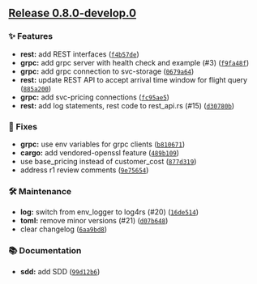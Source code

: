 ## [Release 0.8.0-develop.0](https://github.com/Arrow-air/svc-cargo/releases/tag/v0.8.0-develop.0)

### ✨ Features

-  **rest:** add REST interfaces ([`f4b57de`](https://github.com/Arrow-air/svc-cargo/commit/f4b57de43ac59cc53ba6eea73b392b759b18acd6))
-  **grpc:** add grpc server with health check and example (#3) ([`f9fa48f`](https://github.com/Arrow-air/svc-cargo/commit/f9fa48f8b3860ff7dab3fa1bd074b43adae59f71))
-  **grpc:** add grpc connection to svc-storage ([`0679a64`](https://github.com/Arrow-air/svc-cargo/commit/0679a64c424641f1e07cfec9c5c7fa87754fde04))
-  **rest:** update REST API to accept arrival time window for flight query ([`885a200`](https://github.com/Arrow-air/svc-cargo/commit/885a200f54b0886317d4498bdfbe4e1e13110b5c))
-  **grpc:** add svc-pricing connections ([`fc95ae5`](https://github.com/Arrow-air/svc-cargo/commit/fc95ae55cca42aad823fa007fdc63d4bed5c812d))
-  **rest:** add log statements, rest code to rest_api.rs (#15) ([`d30780b`](https://github.com/Arrow-air/svc-cargo/commit/d30780b6266378ac7f90b130c19f446d64688fad))

### 🐛 Fixes

-  **grpc:** use env variables for grpc clients ([`b810671`](https://github.com/Arrow-air/svc-cargo/commit/b8106714d462f6fadf39a9bc58606245b6279927))
-  **cargo:** add vendored-openssl feature ([`489b109`](https://github.com/Arrow-air/svc-cargo/commit/489b10931146c6fbce897865a13530bc5d0b92f9))
- use base_pricing instead of customer_cost ([`877d319`](https://github.com/Arrow-air/svc-cargo/commit/877d31912c435b1c244e0df36f8337af682ca277))
- address r1 review comments ([`9e75654`](https://github.com/Arrow-air/svc-cargo/commit/9e75654e7688cb94b6abb72db5c55e45cbf037e7))

### 🛠 Maintenance

-  **log:** switch from env_logger to log4rs (#20) ([`16de514`](https://github.com/Arrow-air/svc-cargo/commit/16de514c5f76a561c7b0019330a7460835ecc89a))
-  **toml:** remove minor versions (#21) ([`d07b648`](https://github.com/Arrow-air/svc-cargo/commit/d07b64832027ca922e7f7740fea480cef2010cac))
- clear changelog ([`6aa9bd8`](https://github.com/Arrow-air/svc-cargo/commit/6aa9bd88354956b23b822f5a5d6cac56e644b069))

### 📚 Documentation

-  **sdd:** add SDD ([`99d12b6`](https://github.com/Arrow-air/svc-cargo/commit/99d12b680eee7646f560527c8255ade0eb6a3899))


